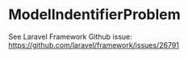 # ModelIndentifierProblem

See Laravel Framework Github issue: https://github.com/laravel/framework/issues/26791 
